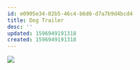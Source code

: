 ```yaml
---
id: e0905e34-02b5-46c4-b6d6-d7a7b9d4bcd4
title: Dog Trailer
desc: ''
updated: 1596949191318
created: 1596949191318
---
```

![](https://kevinslin-images.s3.us-west-2.amazonaws.com/images/comics/Paper.Comics.2.png)
